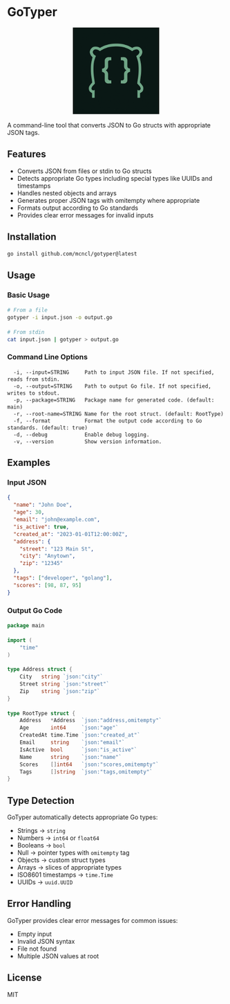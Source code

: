 # GoTyper

<p align="center">
    <img src="./images/icon.png" alt="GoTyper" width="200"/>
</p>

A command-line tool that converts JSON to Go structs with appropriate JSON tags.

## Features

- Converts JSON from files or stdin to Go structs
- Detects appropriate Go types including special types like UUIDs and timestamps
- Handles nested objects and arrays
- Generates proper JSON tags with omitempty where appropriate
- Formats output according to Go standards
- Provides clear error messages for invalid inputs

## Installation

```bash
go install github.com/mcncl/gotyper@latest
```

## Usage

### Basic Usage

```bash
# From a file
gotyper -i input.json -o output.go

# From stdin
cat input.json | gotyper > output.go
```

### Command Line Options

```
  -i, --input=STRING     Path to input JSON file. If not specified, reads from stdin.
  -o, --output=STRING    Path to output Go file. If not specified, writes to stdout.
  -p, --package=STRING   Package name for generated code. (default: main)
  -r, --root-name=STRING Name for the root struct. (default: RootType)
  -f, --format           Format the output code according to Go standards. (default: true)
  -d, --debug            Enable debug logging.
  -v, --version          Show version information.
```

## Examples

### Input JSON

```json
{
  "name": "John Doe",
  "age": 30,
  "email": "john@example.com",
  "is_active": true,
  "created_at": "2023-01-01T12:00:00Z",
  "address": {
    "street": "123 Main St",
    "city": "Anytown",
    "zip": "12345"
  },
  "tags": ["developer", "golang"],
  "scores": [98, 87, 95]
}
```

### Output Go Code

```go
package main

import (
	"time"
)

type Address struct {
	City   string `json:"city"`
	Street string `json:"street"`
	Zip    string `json:"zip"`
}

type RootType struct {
	Address   *Address  `json:"address,omitempty"`
	Age       int64     `json:"age"`
	CreatedAt time.Time `json:"created_at"`
	Email     string    `json:"email"`
	IsActive  bool      `json:"is_active"`
	Name      string    `json:"name"`
	Scores    []int64   `json:"scores,omitempty"`
	Tags      []string  `json:"tags,omitempty"`
}
```

## Type Detection

GoTyper automatically detects appropriate Go types:

- Strings → `string`
- Numbers → `int64` or `float64`
- Booleans → `bool`
- Null → pointer types with `omitempty` tag
- Objects → custom struct types
- Arrays → slices of appropriate types
- ISO8601 timestamps → `time.Time`
- UUIDs → `uuid.UUID`

## Error Handling

GoTyper provides clear error messages for common issues:

- Empty input
- Invalid JSON syntax
- File not found
- Multiple JSON values at root

## License

MIT
